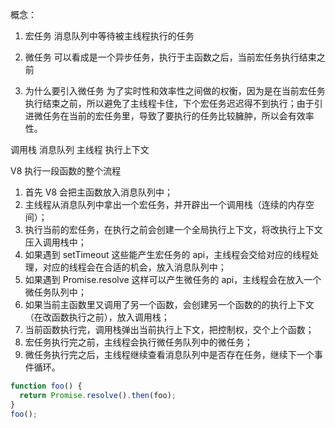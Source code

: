概念：

1. 宏任务
   消息队列中等待被主线程执行的任务
2. 微任务
   可以看成是一个异步任务，执行于主函数之后，当前宏任务执行结束之前

3. 为什么要引入微任务
   为了实时性和效率性之间做的权衡，因为是在当前宏任务执行结束之前，所以避免了主线程卡住，下个宏任务迟迟得不到执行；由于引进微任务在当前的宏任务里，导致了要执行的任务比较臃肿，所以会有效率性。

调用栈 消息队列 主线程 执行上下文

V8 执行一段函数的整个流程

1. 首先 V8 会把主函数放入消息队列中；
2. 主线程从消息队列中拿出一个宏任务，并开辟出一个调用栈（连续的内存空间）；
3. 执行当前的宏任务，在执行之前会创建一个全局执行上下文，将改执行上下文压入调用栈中；
4. 如果遇到 setTimeout 这些能产生宏任务的 api，主线程会交给对应的线程处理，对应的线程会在合适的机会，放入消息队列中；
5. 如果遇到 Promise.resolve 这样可以产生微任务的 api，主线程会在放入一个微任务队列中；
6. 如果当前主函数里又调用了另一个函数，会创建另一个函数的的执行上下文（在改函数执行之前），放入调用栈；
7. 当前函数执行完，调用栈弹出当前执行上下文，把控制权，交个上个函数；
8. 宏任务执行完之前，主线程会执行微任务队列中的微任务；
9. 微任务执行完之后，主线程继续查看消息队列中是否存在任务，继续下一个事件循环。

```js
function foo() {
  return Promise.resolve().then(foo);
}
foo();
```
